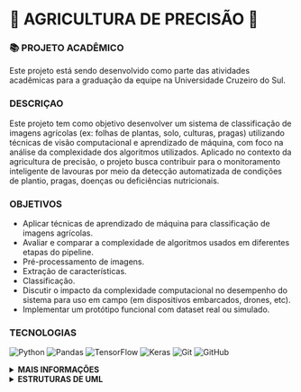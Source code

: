 # 🌱 AGRICULTURA DE PRECISÃO 🌱

### 📚 PROJETO ACADÊMICO
Este projeto está sendo desenvolvido como parte das atividades acadêmicas para a graduação da equipe na Universidade Cruzeiro do Sul.

### DESCRIÇAO 
<p>
Este projeto tem como objetivo desenvolver um sistema de classificação de imagens agrícolas (ex: folhas de plantas, solo, culturas, pragas) utilizando técnicas de visão computacional e aprendizado de máquina, com foco na análise da complexidade dos algoritmos utilizados.
Aplicado no contexto da agricultura de precisão, o projeto busca contribuir para o monitoramento inteligente de lavouras por meio da detecção automatizada de condições de plantio, pragas, doenças ou deficiências nutricionais.</p>

### OBJETIVOS

- Aplicar técnicas de aprendizado de máquina para classificação de imagens agrícolas.
- Avaliar e comparar a complexidade de algoritmos usados em diferentes etapas do pipeline.
- Pré-processamento de imagens.
- Extração de características.
- Classificação.
- Discutir o impacto da complexidade computacional no desempenho do sistema para uso em campo (em dispositivos embarcados, drones, etc).
- Implementar um protótipo funcional com dataset real ou simulado.

### TECNOLOGIAS 
![Python](https://img.shields.io/badge/python-3670A0?style=for-the-badge&logo=python&logoColor=ffdd54)
![Pandas](https://img.shields.io/badge/pandas-%23150458.svg?style=for-the-badge&logo=pandas&logoColor=white)
![TensorFlow](https://img.shields.io/badge/TensorFlow-%23FF6F00.svg?style=for-the-badge&logo=TensorFlow&logoColor=white)
![Keras](https://img.shields.io/badge/Keras-%23D00000.svg?style=for-the-badge&logo=Keras&logoColor=white)
![Git](https://img.shields.io/badge/git-%23F05033.svg?style=for-the-badge&logo=git&logoColor=white)
![GitHub](https://img.shields.io/badge/github-%23121011.svg?style=for-the-badge&logo=github&logoColor=white)

<details>
  <summary><strong>MAIS INFORMAÇÕES</strong></summary>

  ### INTEGRANTES:
  - Elifelete Cavalcante  
  - Daniel Lopes  
  - Murilo Laino  
  - Gabriel Gardenal  
  - Gabriel Lopes  
  - Emanuel Moura 
  - Carlos Eduardo  

  ### SOBRE A INSTITUIÇÃO: 
  **DISCIPLINA:** Complexidade de Algoritmos<br>
  **CURSO:** Ciência da Computação<br>
  **PERÍODO:** 6° Semestre — 05/08/25 a 05/12/25<br>
  **DOCENTE:** Waldinelly Martha<br>
  **INSTITUIÇÃO DE ENSINO:** Centro Universitário Nossa Senhora do Patrocínio (Salto - SP)<br>
</details>

<details>
  <summary><strong>ESTRUTURAS DE UML</strong></summary>
  
  ### DIAGRAMAS:
  <img width="400" height="250" alt="diagrama_classes" src="https://github.com/user-attachments/assets/07cdbb1e-5006-4084-b914-cd93bb1a41b1" />

</details>
  
